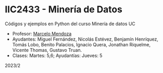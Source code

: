 # IIC2433 - Minería de Datos

Códigos y ejemplos en Python del curso Minería de datos UC

* Profesor: [Marcelo Mendoza](https://orcid.org/0000-0002-7969-6041)
* Ayudantes: Miguel Fernández, Nicolás Estévez, Benjamín Henríquez, Tomás Lobo, Benito Palacios, Ignacio Quera, Jonathan Riquelme, Vicente Thomas, Gustavo Truan.
* Clases: Martes: 5,6; Ayudantías: Jueves: 5

2023/2
